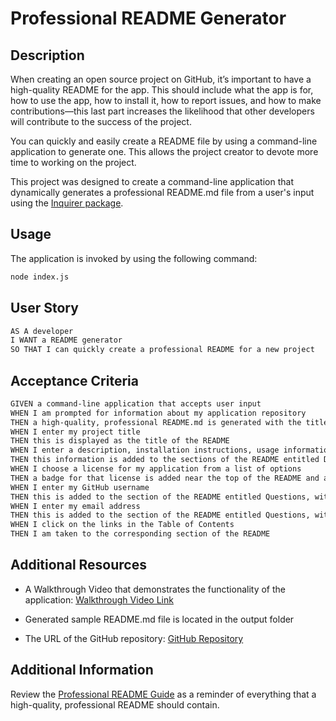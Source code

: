# Professional README Generator

## Description

When creating an open source project on GitHub, it’s important to have a high-quality README for the app. This should include what the app is for, how to use the app, how to install it, how to report issues, and how to make contributions&mdash;this last part increases the likelihood that other developers will contribute to the success of the project. 

You can quickly and easily create a README file by using a command-line application to generate one. This allows the project creator to devote more time to working on the project.

This project was designed to create a command-line application that dynamically generates a professional README.md file from a user's input using the [Inquirer package](https://www.npmjs.com/package/inquirer).

## Usage

The application is invoked by using the following command:

```bash
node index.js
```

## User Story

```md
AS A developer
I WANT a README generator
SO THAT I can quickly create a professional README for a new project
```

## Acceptance Criteria

```md
GIVEN a command-line application that accepts user input
WHEN I am prompted for information about my application repository
THEN a high-quality, professional README.md is generated with the title of my project and sections entitled Description, Table of Contents, Installation, Usage, License, Contributing, Tests, and Questions
WHEN I enter my project title
THEN this is displayed as the title of the README
WHEN I enter a description, installation instructions, usage information, contribution guidelines, and test instructions
THEN this information is added to the sections of the README entitled Description, Installation, Usage, Contributing, and Tests
WHEN I choose a license for my application from a list of options
THEN a badge for that license is added near the top of the README and a notice is added to the section of the README entitled License that explains which license the application is covered under
WHEN I enter my GitHub username
THEN this is added to the section of the README entitled Questions, with a link to my GitHub profile
WHEN I enter my email address
THEN this is added to the section of the README entitled Questions, with instructions on how to reach me with additional questions
WHEN I click on the links in the Table of Contents
THEN I am taken to the corresponding section of the README
```

## Additional Resources

* A Walkthrough Video that demonstrates the functionality of the application: [Walkthrough Video Link](https://drive.google.com/file/d/1wInm0krN3UKv4i3dzMWnnoW5jVOXxFGM/view?usp=drive_link)

* Generated sample README.md file is located in the output folder

* The URL of the GitHub repository: [GitHub Repository](https://github.com/gilmerperez/module-7-challenge)

## Additional Information

Review the [Professional README Guide](https://coding-boot-camp.github.io/full-stack/github/professional-readme-guide) as a reminder of everything that a high-quality, professional README should contain. 